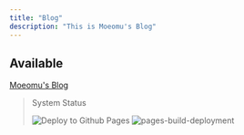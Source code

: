 ```yaml
---
title: "Blog"
description: "This is Moeomu's Blog"
---
```


## Available

[Moeomu's Blog](https://blog.moeomu.com)

> System Status
>
> ![Deploy to Github Pages](https://github.com/BloveDawn/blovedawn.github.io/actions/workflows/deploy.yml/badge.svg)
> ![pages-build-deployment](https://github.com/BloveDawn/blovedawn.github.io/actions/workflows/pages/pages-build-deployment/badge.svg)
